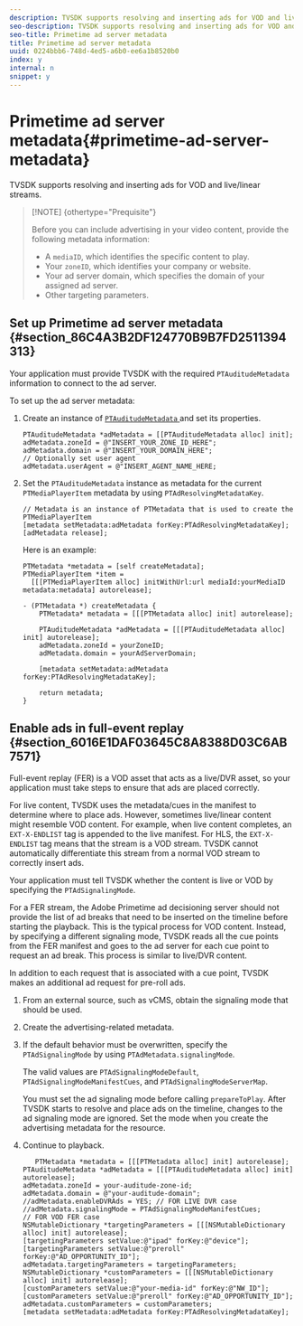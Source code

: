 ```yaml
---
description: TVSDK supports resolving and inserting ads for VOD and live/linear streams.
seo-description: TVSDK supports resolving and inserting ads for VOD and live/linear streams.
seo-title: Primetime ad server metadata
title: Primetime ad server metadata
uuid: 0224bbb6-748d-4ed5-a6b0-ee6a1b8520b0
index: y
internal: n
snippet: y
---
```


# Primetime ad server metadata{#primetime-ad-server-metadata}

TVSDK supports resolving and inserting ads for VOD and live/linear streams.

>[!NOTE] {othertype="Prequisite"}
>
>Before you can include advertising in your video content, provide the following metadata information: 
>
>* A `mediaID`, which identifies the specific content to play. 
>* Your `zoneID`, which identifies your company or website. 
>* Your ad server domain, which specifies the domain of your assigned ad server. 
>* Other targeting parameters. 
>

## Set up Primetime ad server metadata {#section_86C4A3B2DF124770B9B7FD2511394313}

Your application must provide TVSDK with the required `PTAuditudeMetadata` information to connect to the ad server.

To set up the ad server metadata:

1. Create an instance of [ `PTAuditudeMetadata` ](http://help.adobe.com/en_US/primetime/api/psdk/appledoc/Classes/PTAuditudeMetadata.html) and set its properties. 

   ```
   PTAuditudeMetadata *adMetadata = [[PTAuditudeMetadata alloc] init];  
   adMetadata.zoneId = @"INSERT_YOUR_ZONE_ID_HERE"; 
   adMetadata.domain = @"INSERT_YOUR_DOMAIN_HERE"; 
   // Optionally set user agent 
   adMetadata.userAgent = @"INSERT_AGENT_NAME_HERE; 
   
   ```

1. Set the `PTAuditudeMetadata` instance as metadata for the current `PTMediaPlayerItem` metadata by using `PTAdResolvingMetadataKey`. 

   ```
   // Metadata is an instance of PTMetadata that is used to create the PTMediaPlayerItem 
   [metadata setMetadata:adMetadata forKey:PTAdResolvingMetadataKey];  
   [adMetadata release];
   ```

   Here is an example: 

   ```
   PTMetadata *metadata = [self createMetadata]; 
   PTMediaPlayerItem *item =  
     [[[PTMediaPlayerItem alloc] initWithUrl:url mediaId:yourMediaID metadata:metadata] autorelease]; 
    
   - (PTMetadata *) createMetadata { 
       PTMetadata* metadata = [[[PTMetadata alloc] init] autorelease]; 
    
       PTAuditudeMetadata *adMetadata = [[[PTAuditudeMetadata alloc] init] autorelease];  
       adMetadata.zoneId = yourZoneID; 
       adMetadata.domain = yourAdServerDomain; 
    
       [metadata setMetadata:adMetadata forKey:PTAdResolvingMetadataKey]; 
    
       return metadata; 
   }
   ```

## Enable ads in full-event replay {#section_6016E1DAF03645C8A8388D03C6AB7571}

Full-event replay (FER) is a VOD asset that acts as a live/DVR asset, so your application must take steps to ensure that ads are placed correctly.

For live content, TVSDK uses the metadata/cues in the manifest to determine where to place ads. However, sometimes live/linear content might resemble VOD content. For example, when live content completes, an `EXT-X-ENDLIST` tag is appended to the live manifest. For HLS, the `EXT-X-ENDLIST` tag means that the stream is a VOD stream. TVSDK cannot automatically differentiate this stream from a normal VOD stream to correctly insert ads.

Your application must tell TVSDK whether the content is live or VOD by specifying the `PTAdSignalingMode`.

For a FER stream, the Adobe Primetime ad decisioning server should not provide the list of ad breaks that need to be inserted on the timeline before starting the playback. This is the typical process for VOD content. Instead, by specifying a different signaling mode, TVSDK reads all the cue points from the FER manifest and goes to the ad server for each cue point to request an ad break. This process is similar to live/DVR content.

In addition to each request that is associated with a cue point, TVSDK makes an additional ad request for pre-roll ads.

1. From an external source, such as vCMS, obtain the signaling mode that should be used. 
1. Create the advertising-related metadata. 
1. If the default behavior must be overwritten, specify the `PTAdSignalingMode` by using `PTAdMetadata.signalingMode`.

   The valid values are `PTAdSignalingModeDefault`, `PTAdSignalingModeManifestCues`, and `PTAdSignalingModeServerMap`.

   You must set the ad signaling mode before calling `prepareToPlay`. After TVSDK starts to resolve and place ads on the timeline, changes to the ad signaling mode are ignored. Set the mode when you create the advertising metadata for the resource. 

1. Continue to playback. 

   ```
      PTMetadata *metadata = [[[PTMetadata alloc] init] autorelease]; 
   PTAuditudeMetadata *adMetadata = [[[PTAuditudeMetadata alloc] init] autorelease]; 
   adMetadata.zoneId = your-auditude-zone-id; 
   adMetadata.domain = @"your-auditude-domain"; 
   //adMetadata.enableDVRAds = YES; // FOR LIVE DVR case 
   //adMetadata.signalingMode = PTAdSignalingModeManifestCues;  
   // FOR VOD FER case 
   NSMutableDictionary *targetingParameters = [[[NSMutableDictionary alloc] init] autorelease]; 
   [targetingParameters setValue:@"ipad" forKey:@"device"]; 
   [targetingParameters setValue:@"preroll" forKey:@"AD_OPPORTUNITY_ID"]; 
   adMetadata.targetingParameters = targetingParameters; 
   NSMutableDictionary *customParameters = [[[NSMutableDictionary alloc] init] autorelease]; 
   [customParameters setValue:@"your-media-id" forKey:@"NW_ID"]; 
   [customParameters setValue:@"preroll" forKey:@"AD_OPPORTUNITY_ID"]; 
   adMetadata.customParameters = customParameters; 
   [metadata setMetadata:adMetadata forKey:PTAdResolvingMetadataKey]; 
   
   ```

